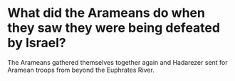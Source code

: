 # What did the Arameans do when they saw they were being defeated by Israel?

The Arameans gathered themselves together again and Hadarezer sent for Aramean troops from beyond the Euphrates River.
